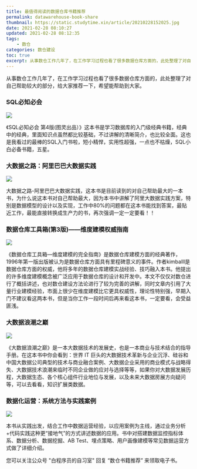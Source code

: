 ```yaml
---
title: 最值得阅读的数据仓库书籍推荐
permalink: datawarehouse-book-share
thumbnail: https://static.studytime.xin/article/20210228152025.jpg
date: 2021-02-28 08:10:27
updated: 2021-02-28 08:12:35
tags: 
    - 数仓
categories: 数仓建设
toc: true
excerpt: 从事数仓工作几年了，在工作学习过程也看了很多数据仓库方面的，此处整理了对自己帮助较大的部分，给大家推荐一下，希望能帮助到大家。
---
```


从事数仓工作几年了，在工作学习过程也看了很多数据仓库方面的，此处整理了对自己帮助较大的部分，给大家推荐一下，希望能帮助到大家。

### SQL必知必会

![](https://static.studytime.xin/article/20210228140754.png?x-oss-process=image/resize,h_300)

《SQL必知必会 第4版(图灵出品）》这本书是学习数据库的入门级经典书籍，经典中的经典，里面知识点虽然都比较基础，不过讲解的清晰简介，也比较全面。这也是我看过的最棒的SQL入门书啦，短小精悍，实用性超强，一点也不枯燥，SQL小白必备书籍，五星。


### 大数据之路：阿里巴巴大数据实践

![](https://static.studytime.xin/article/20210228141036.png?x-oss-process=image/resize,h_300)

大数据之路-阿里巴巴大数据实践，这本书是目前读到的对自己帮助最大的一本书，为什么说这本书对自己帮助最大，因为本书中讲解了阿里大数据实践方案，特别是数据模型的设计以及实现，工作中80%的问题都在这本书能找到答案，最贴近工作，最能直接转换成生产力的书，再次强调一定一定要看！！

### 数据仓库工具箱(第3版)——维度建模权威指南
![](https://static.studytime.xin/article/20210228141105.png?x-oss-process=image/resize,h_300)

《数据仓库工具箱—维度建模的完全指南》是数据仓库建模方面的经典著作，1996年第一版出版被认为是数据仓库方面具有里程碑意义的事件。作者kimballl是数据仓库方面的权威，他将多年的数据仓库建模实战经验、技巧融入本书。他提出的许多维度建模概念被广泛应用于数据仓库的设计和开发中。本文不仅仅对数仓进行了概括讲述，也对数仓建设方法论进行了较为完善的讲解，同时文章内引用了大量行业建模经验，市面上很少在维度建模比它更具权威性，理论性特别强，早期入门不建议看这两本书，但是当你工作一段时间后再来看这本书，一定要看，会受益匪浅。


### 大数据浪潮之巅
![](https://static.studytime.xin/article/20210228141133.png?x-oss-process=image/resize,h_300)

《大数据浪潮之巅》是一本大数据技术的发展史，也是一本商业与技术结合的指导手册。在这本书中你会看到：世界 IT 巨头的大数据技术革新与企业沉浮、硅谷和中国大数据公司典型的技术与商业融合案例、大数据企业采用的商业模式与战略得失、大数据技术浪潮来临时不同企业做的应对与选择等等，如果你对大数据发展历程，大数据生态、各个核心组件行业地位与发展，以及未来大数据房展方向疑问等，可以去看看，知识扩展类数据。


### 数据化运营：系统方法与实践案例
![](https://static.studytime.xin/article/20210228141155.png?x-oss-process=image/resize,h_300)

本书从实践出发，结合工作中数据运营经验，以应用案例为主线，通过业务分析+代码实践这种更“接地气”的方式讲述数据的应用。书中对搭建数据监控指标体系、数据分析、数据挖掘、AB Test、埋点策略、用户画像建模等常见数据运营方式做了详细介绍。



您可以关注公众号 "白程序员的自习室" 回复 “数仓书籍推荐” 来领取电子书。